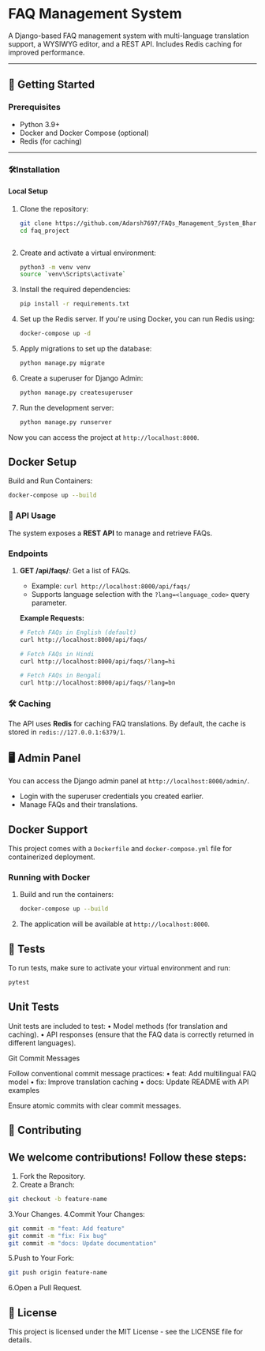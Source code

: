 # FAQ Management System

A Django-based FAQ management system with multi-language translation support, a WYSIWYG editor, and a REST API. Includes Redis caching for improved performance.

---

## 🚀 Getting Started

### Prerequisites
- Python 3.9+
- Docker and Docker Compose (optional)
- Redis (for caching)

---

### 🛠️Installation


#### **Local Setup**
1. Clone the repository:
   ```bash
   git clone https://github.com/Adarsh7697/FAQs_Management_System_BharatFD.git
   cd faq_project



2. Create and activate a virtual environment:

    ```bash
    python3 -m venv venv
    source `venv\Scripts\activate`
    ```

3. Install the required dependencies:

    ```bash
    pip install -r requirements.txt
    ```

4. Set up the Redis server. If you're using Docker, you can run Redis using:

    ```bash
    docker-compose up -d
    ```

5. Apply migrations to set up the database:

    ```bash
    python manage.py migrate
    ```

6. Create a superuser for Django Admin:

    ```bash
    python manage.py createsuperuser
    ```

7. Run the development server:

    ```bash
    python manage.py runserver
    ```

Now you can access the project at `http://localhost:8000`.

## Docker Setup
Build and Run Containers:
```bash
docker-compose up --build
```

### 📡 API Usage

The system exposes a **REST API** to manage and retrieve FAQs.

### Endpoints

1. **GET /api/faqs/**: Get a list of FAQs.
    - Example: `curl http://localhost:8000/api/faqs/`
    - Supports language selection with the `?lang=<language_code>` query parameter.

    **Example Requests:**
    ```bash
    # Fetch FAQs in English (default)
    curl http://localhost:8000/api/faqs/

    # Fetch FAQs in Hindi
    curl http://localhost:8000/api/faqs/?lang=hi

    # Fetch FAQs in Bengali
    curl http://localhost:8000/api/faqs/?lang=bn
    ```

### 🛠️  Caching

The API uses **Redis** for caching FAQ translations. By default, the cache is stored in `redis://127.0.0.1:6379/1`.

## 🖥️  Admin Panel

You can access the Django admin panel at `http://localhost:8000/admin/`.
- Login with the superuser credentials you created earlier.
- Manage FAQs and their translations.

## Docker Support

This project comes with a `Dockerfile` and `docker-compose.yml` file for containerized deployment.

### Running with Docker

1. Build and run the containers:

    ```bash
    docker-compose up --build
    ```

2. The application will be available at `http://localhost:8000`.

## 🧪  Tests

To run tests, make sure to activate your virtual environment and run:

```bash
pytest
```

## Unit Tests

Unit tests are included to test:
	•	Model methods (for translation and caching).
	•	API responses (ensure that the FAQ data is correctly returned in different languages).

Git Commit Messages

Follow conventional commit message practices:
	•	feat: Add multilingual FAQ model
	•	fix: Improve translation caching
	•	docs: Update README with API examples

Ensure atomic commits with clear commit messages.

## 🤝 Contributing
## We welcome contributions! Follow these steps:
1. Fork the Repository.
2. Create a Branch:
```bash
git checkout -b feature-name
```
3.Your Changes.
4.Commit Your Changes:
```bash
git commit -m "feat: Add feature"
git commit -m "fix: Fix bug"
git commit -m "docs: Update documentation"
```
5.Push to Your Fork:
```bash
git push origin feature-name
```

6.Open a Pull Request.


## 📜 License

This project is licensed under the MIT License - see the LICENSE file for details.
